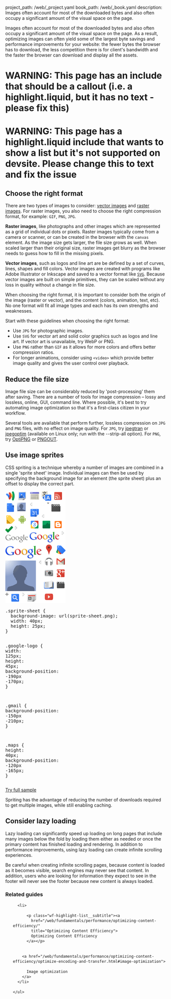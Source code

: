 project_path: /web/_project.yaml
book_path: /web/_book.yaml
description: Images often account for most of the downloaded bytes and also often occupy a significant amount of the visual space on the page.

<p class="intro">
  Images often account for most of the downloaded bytes and also often occupy a significant amount of the visual space on the page. As a result, optimizing images can often yield some of the largest byte savings and performance improvements for your website: the fewer bytes the browser has to download, the less competition there is for client's bandwidth and the faster the browser can download and display all the assets.
</p>



















# WARNING: This page has an include that should be a callout (i.e. a highlight.liquid, but it has no text - please fix this)



# WARNING: This page has a highlight.liquid include that wants to show a list but it's not supported on devsite. Please change this to text and fix the issue






## Choose the right format

There are two types of images to consider: [vector
images](https://en.wikipedia.org/wiki/Vector_graphics) and [raster
images](https://en.wikipedia.org/wiki/Raster_graphics). For raster images, you
also need to choose the right compression format, for example: `GIF`, `PNG`, `JPG`.

**Raster images**, like photographs and other images which are represented as a
grid of individual dots or pixels. Raster images typically come from a camera or
scanner, or can be created in the browser with the `canvas` element.  As the
image size gets larger, the file size grows as well.  When scaled larger than
their original size, raster images get blurry as the browser needs to guess how
to fill in the missing pixels.

**Vector images**, such as logos and line art are be defined by a set of curves,
lines, shapes and fill colors. Vector images are created with programs like
Adobe Illustrator or Inkscape and saved to a vector format like
[`SVG`](https://css-tricks.com/using-svg/).  Because vector images are built on
simple primitives, they can be scaled without any loss in quality without a
change in file size.

When choosing the right format, it is important to consider both the origin of
the image (raster or vector), and the content (colors, animation, text, etc).
No one format will fit all image types and each has its own strengths and
weaknesses.

Start with these guidelines when choosing the right format:

* Use `JPG` for photographic images.
* Use `SVG` for vector art and solid color graphics such as logos and line art.
  If vector art is unavailable, try WebP or PNG.
* Use `PNG` rather than `GIF` as it allows for more colors and offers better
  compression ratios.
* For longer animations, consider using `<video>` which provide better image
  quality and gives the user control over playback.

## Reduce the file size

Image file size can be considerably reduced by 'post-processing' them after
saving. There are a number of tools for image compression – lossy and lossless,
online, GUI, command line.  Where possible, it's best to try automating image
optimization so that it's a first-class citizen in your workflow.

Several tools are available that perform further, lossless compression on `JPG`
and `PNG` files, with no effect on image quality. For `JPG`, try
[jpegtran](http://jpegclub.org/) or
[jpegoptim](http://freshmeat.net/projects/jpegoptim/) (available on Linux only;
run with the --strip-all option). For `PNG`, try
[OptiPNG](http://optipng.sourceforge.net/) or
[PNGOUT](http://www.advsys.net/ken/util/pngout.htm).

## Use image sprites

CSS spriting is a technique whereby a number of images are combined in a single
'sprite sheet' image. Individual images can then be used by specifying the
background image for an element (the sprite sheet) plus an offset to display the
correct part.

<a href="/web/resources/samples/fundamentals/design-and-ui/media/images/image-sprite.html">
<img src="img/sprite-sheet.png" class="center" alt="Image sprite sheet used in example">
</a>

  <div dir="ltr" class="highlight-module highlight-module--code highlight-module--right">
      <div class="highlight"><pre><span class="nc">.sprite-sheet</span> <span class="p">{</span>
  <span class="k">background-image</span><span class="o">:</span> <span class="sx">url(sprite-sheet.png)</span><span class="p">;</span>
  <span class="k">width</span><span class="o">:</span> <span class="m">40px</span><span class="p">;</span>
  <span class="k">height</span><span class="o">:</span> <span class="m">25px</span><span class="p">;</span>
<span class="p">}</span>

<span class="nc">.google-logo</span> <span class="p">{</span>
  <span class="k">width</span><span class="o">:</span> <span class="m">125px</span><span class="p">;</span>
  <span class="k">height</span><span class="o">:</span> <span class="m">45px</span><span class="p">;</span>
  <span class="k">background-position</span><span class="o">:</span> <span class="m">-190px</span> <span class="m">-170px</span><span class="p">;</span>
<span class="p">}</span>

<span class="nc">.gmail</span> <span class="p">{</span>
  <span class="k">background-position</span><span class="o">:</span> <span class="m">-150px</span> <span class="m">-210px</span><span class="p">;</span>
<span class="p">}</span>

<span class="nc">.maps</span> <span class="p">{</span>
  <span class="k">height</span><span class="o">:</span> <span class="m">40px</span><span class="p">;</span>
  <span class="k">background-position</span><span class="o">:</span> <span class="m">-120px</span> <span class="m">-165px</span><span class="p">;</span>
<span class="p">}</span>
</pre></div>
      <p>
        <a class="highlight-module__cta mdl-button mdl-js-button mdl-button--raised mdl-button--colored" href="/web/resources/samples/fundamentals/design-and-ui/media/images/image-sprite.html">Try full sample</a>
      </p>
  </div>



Spriting has the advantage of reducing the number of downloads required to get
multiple images, while still enabling caching.

## Consider lazy loading

Lazy loading can significantly speed up loading on long pages that include many
images below the fold by loading them either as needed or once the primary
content has finished loading and rendering.  In addition to performance
improvements, using lazy loading can create infinite scrolling experiences.

Be careful when creating infinite scrolling pages, because content is loaded as
it becomes visible, search engines may never see that content.  In addition,
users who are looking for information they expect to see in the footer will
never see the footer because new content is always loaded.


<div class="wf-border-container">
  <div class="wf-border-container__content with-bottom-border">
    <h3 class="wf-highlight-list__title">Related guides</h3>
    <ul class="wf-highlight-list__list">
    
      <li>
        
          <p class="wf-highlight-list__subtitle"><a
            href="/web/fundamentals/performance/optimizing-content-efficiency/"
            title="Optimizing Content Efficiency">
            Optimizing Content Efficiency
          </a></p>
        

        <a href="/web/fundamentals/performance/optimizing-content-efficiency/optimize-encoding-and-transfer.html#image-optimization">
          
          Image optimization
        </a>
      </li>
    
    </ul>

  </div>
</div>






